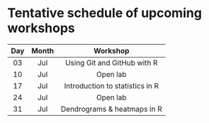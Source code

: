 # Tentative schedule of upcoming workshops

| Day | Month | Workshop                          |
|:---:|:-----:|:---------------------------------:|
| 03  | Jul   | Using Git and GitHub with R       |
| 10  | Jul   | Open lab                          |
| 17  | Jul   | Introduction to statistics in R   |
| 24  | Jul   | Open lab                          |
| 31  | Jul   | Dendrograms & heatmaps in R       |
